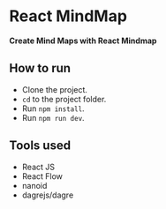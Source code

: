 # React MindMap

**Create Mind Maps with React Mindmap**

## How to run

- Clone the project.
- `cd` to the project folder.
- Run `npm install`.
- Run `npm run dev`.

## Tools used

- React JS
- React Flow
- nanoid
- dagrejs/dagre
